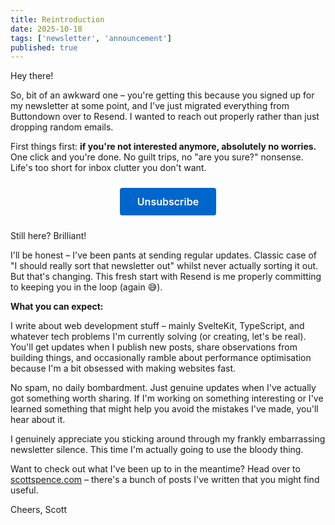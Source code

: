 ```yaml
---
title: Reintroduction
date: 2025-10-18
tags: ['newsletter', 'announcement']
published: true
---
```


Hey there!

So, bit of an awkward one – you're getting this because you signed up
for my newsletter at some point, and I've just migrated everything
from Buttondown over to Resend. I wanted to reach out properly rather
than just dropping random emails.

First things first: **if you're not interested anymore, absolutely no
worries.** One click and you're done. No guilt trips, no "are you
sure?" nonsense. Life's too short for inbox clutter you don't want.

<div style="text-align: center; margin: 24px 0;">
  <a href="{{{RESEND_UNSUBSCRIBE_URL}}}" style="display: inline-block; padding: 12px 28px; background-color: #0066cc; color: white; text-decoration: none; border-radius: 4px; font-weight: 600; font-size: 16px;">Unsubscribe</a>
</div>

Still here? Brilliant!

I'll be honest – I've been pants at sending regular updates. Classic
case of "I should really sort that newsletter out" whilst never
actually sorting it out. But that's changing. This fresh start with
Resend is me properly committing to keeping you in the loop (again
😅).

**What you can expect:**

I write about web development stuff – mainly SvelteKit, TypeScript,
and whatever tech problems I'm currently solving (or creating, let's
be real). You'll get updates when I publish new posts, share
observations from building things, and occasionally ramble about
performance optimisation because I'm a bit obsessed with making
websites fast.

No spam, no daily bombardment. Just genuine updates when I've actually
got something worth sharing. If I'm working on something interesting
or I've learned something that might help you avoid the mistakes I've
made, you'll hear about it.

I genuinely appreciate you sticking around through my frankly
embarrassing newsletter silence. This time I'm actually going to use
the bloody thing.

Want to check out what I've been up to in the meantime? Head over to
[scottspence.com](https://scottspence.com) – there's a bunch of posts
I've written that you might find useful.

Cheers, Scott

